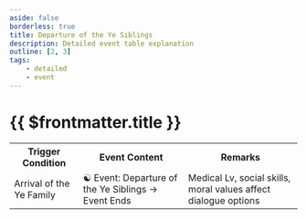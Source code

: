 ```yaml
---
aside: false
borderless: true
title: Departure of the Ye Siblings
description: Detailed event table explanation
outline: [2, 3]
tags:
    - detailed
    - event
---
```


# {{ $frontmatter.title }}

<Table class="timeline-table">
    <tr class="timeline-header">
        <th>Trigger Condition</th>
        <th>Event Content</th>
        <th>Remarks</th>
    </tr>
	<tr>
		<td>Arrival of the Ye Family</td>
		<td>
			<span title="
Ye Yunshang, the beloved: Relationship -30
Ye Yunshang favorability ≥50: Obtain the secret book 'Yunshang Swordsmanship'
			">☯ Event: Departure of the Ye Siblings → Event Ends </span> <br>
		</td>
		<td>Medical Lv, social skills, moral values affect dialogue options</td>
	</tr>
</table>